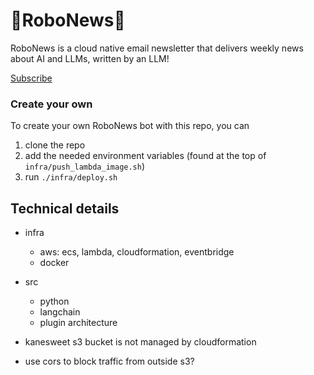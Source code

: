# 🤖RoboNews🤖
RoboNews is a cloud native email newsletter that delivers weekly news about AI and LLMs, written by an LLM!

[Subscribe](https://kanesweet.com/robonews/subscribe)

### Create your own
To create your own RoboNews bot with this repo, you can
1. clone the repo
2. add the needed environment variables (found at the top of `infra/push_lambda_image.sh`)
3. run `./infra/deploy.sh`

## Technical details
- infra
  - aws: ecs, lambda, cloudformation, eventbridge
  - docker
- src
  - python
  - langchain
  - plugin architecture

- kanesweet s3 bucket is not managed by cloudformation
- use cors to block traffic from outside s3?
